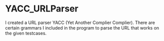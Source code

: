 # YACC_URLParser

I created a URL parser YACC (Yet Another Complier Complier). 
There are certain grammars I included in the program to parse the URL that works on the given testcases.


